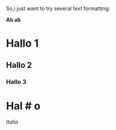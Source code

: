 So,i just want to try several text formatting:

**Ab ab**

# Hallo 1
## Hallo 2

### Hallo 3
# Hal # o

*Italia*